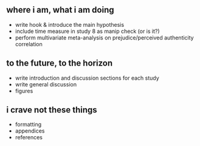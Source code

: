 ## where i am, what i am doing

* write hook & introduce the main hypothesis
* include time measure in study 8 as manip check (or is it?)  
* perform multivariate meta-analysis on prejudice/perceived authenticity correlation  

## to the future, to the horizon

* write introduction and discussion sections for each study  
* write general discussion  
* figures  

## i crave not these things

* formatting  
* appendices  
* references  
